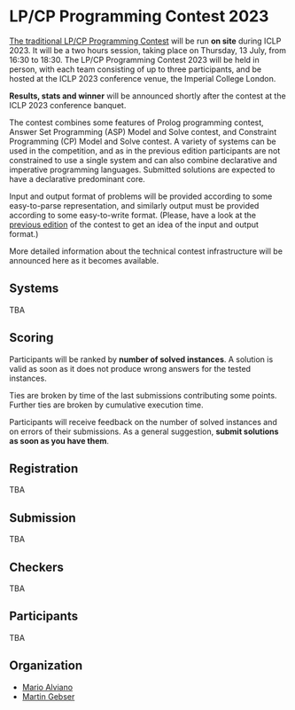 # LP/CP Programming Contest 2023

[The traditional LP/CP Programming Contest](https://lpcp-contest.github.io/) will be run **on site** during ICLP 2023.
It will be a two hours session, taking place on Thursday, 13 July, from 16:30 to 18:30.
The LP/CP Programming Contest 2023 will be held in person, with each team consisting of up to three participants, and be hosted at the ICLP 2023 conference venue, the Imperial College London.

**Results, stats and winner** will be announced shortly after the contest at the ICLP 2023 conference banquet.

The contest combines some features of Prolog programming contest, Answer Set Programming (ASP) Model and Solve contest, and Constraint Programming (CP) Model and Solve contest.
A variety of systems can be used in the competition, and as in the previous edition participants are not constrained to use a single system and can also combine declarative and imperative programming languages.
Submitted solutions are expected to have a declarative predominant core.

Input and output format of problems will be provided according to some easy-to-parse representation, and similarly output must be provided according to some easy-to-write format.
(Please, have a look at the [previous edition](https://github.com/alviano/lpcp-contest-2022) of the contest to get an idea of the input and output format.)

More detailed information about the technical contest infrastructure will be announced here as it becomes available.


## Systems

TBA


## Scoring

Participants will be ranked by **number of solved instances**.
A solution is valid as soon as it does not produce wrong answers for the tested instances.

Ties are broken by time of the last submissions contributing some points.
Further ties are broken by cumulative execution time.

Participants will receive feedback on the number of solved instances and on errors of their submissions.
As a general suggestion, **submit solutions as soon as you have them**.


## Registration

TBA


## Submission

TBA


## Checkers

TBA


## Participants

TBA


## Organization

- [Mario Alviano](https://alviano.net)
- [Martin Gebser](https://ainf.aau.at/prosys)
